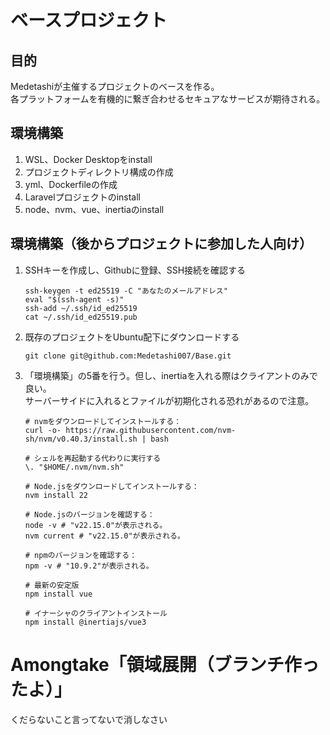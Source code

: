 # ベースプロジェクト

## 目的

Medetashiが主催するプロジェクトのベースを作る。  
各プラットフォームを有機的に繋ぎ合わせるセキュアなサービスが期待される。  

## 環境構築

1. WSL、Docker Desktopをinstall
2. プロジェクトディレクトリ構成の作成
3. yml、Dockerfileの作成
4. Laravelプロジェクトのinstall
5. node、nvm、vue、inertiaのinstall

## 環境構築（後からプロジェクトに参加した人向け）

1. SSHキーを作成し、Githubに登録、SSH接続を確認する  
    ```
    ssh-keygen -t ed25519 -C "あなたのメールアドレス"
    eval "$(ssh-agent -s)"
    ssh-add ~/.ssh/id_ed25519
    cat ~/.ssh/id_ed25519.pub
    ```

2. 既存のプロジェクトをUbuntu配下にダウンロードする 
    ```
    git clone git@github.com:Medetashi007/Base.git  
    ```
3. 「環境構築」の5番を行う。但し、inertiaを入れる際はクライアントのみで良い。  
    サーバーサイドに入れるとファイルが初期化される恐れがあるので注意。
    
    ```
    # nvmをダウンロードしてインストールする：
    curl -o- https://raw.githubusercontent.com/nvm-sh/nvm/v0.40.3/install.sh | bash
    
    # シェルを再起動する代わりに実行する
    \. "$HOME/.nvm/nvm.sh"
    
    # Node.jsをダウンロードしてインストールする：
    nvm install 22
    
    # Node.jsのバージョンを確認する：
    node -v # "v22.15.0"が表示される。
    nvm current # "v22.15.0"が表示される。
    
    # npmのバージョンを確認する：
    npm -v # "10.9.2"が表示される。

    # 最新の安定版
    npm install vue

    # イナーシャのクライアントインストール
    npm install @inertiajs/vue3
    ```

# Amongtake「領域展開（ブランチ作ったよ）」

くだらないこと言ってないで消しなさい

